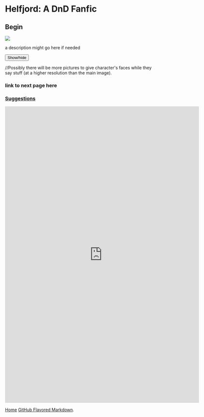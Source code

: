 # Helfjord: A DnD Fanfic

## Begin

<img class="main-image pixelated" src="https://michael-barcham.github.io/Helfjord/images/Crew.png">

<p>a description might go here if needed</p>
<div id="spoiler" style="display:none"> 
  <p><font color=#189502>Lapp:    I like apples</font></p>
  <p><font color=#660000>Erdan:   Shut up also i am racist</font></p>
  <p><font color=#000099>Miri:    *does stab*</font></p>
  <p><font color=#999900>Morne:   Bless you!</font></p>
  <p><font color=#00a3cc>Veit:    Am lost</font></p>
  <p><font color=#663300>Orlando: Am straight</font></p>
  <p><a href="https://tvtropes.org/pmwiki/pmwiki.php/Main/Flanderization">Flanderise her? I barely know 'er</a></p>
</div> 
<button title="Dialogue" type="button" onclick="if(document.getElementById('spoiler') .style.display=='none') {document.getElementById('spoiler') .style.display=''}else{document.getElementById('spoiler') .style.display='none'}">Show/hide</button>  
<p>//Possibly there will be more pictures to give character's faces while they say stuff (at a higher resolution than the main image).</p>

### link to next page here

### [Suggestions](https://docs.google.com/forms/d/1gA93L5m_3p3brvnw16jQMmJhGm_uoIiFuLvl1sOPMnQ/)

<iframe src="https://docs.google.com/forms/d/e/1FAIpQLScAI6Z2fBI-bIHM_B6ExIrEBIcXNfEMy3MoeeV7S7VWruH5KA/viewform?embedded=true" width="640" height="976" frameborder="0" marginheight="0" marginwidth="0">Loading...</iframe>

[Home](https://michael-barcham.github.io/Helfjord/)
[GitHub Flavored Markdown](https://guides.github.com/features/mastering-markdown/).
